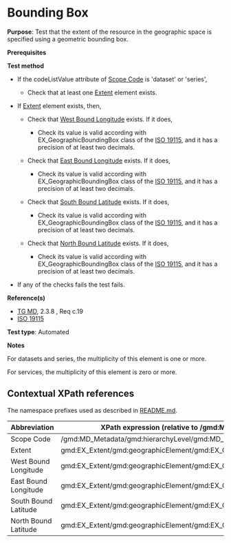 # Bounding Box

**Purpose**: Test that the extent of the resource in the geographic space is specified using a geometric bounding box.

**Prerequisites**

**Test method**

* If the codeListValue attribute of [Scope Code](#scopeCode) is 'dataset' or 'series',

    * Check that at least one [Extent](#extent) element exists.

* If [Extent](#extent) element exists, then,

    * Check that [West Bound Longitude](#west) exists. If it does,
        * Check its value is valid according with EX_GeographicBoundingBox class of the [ISO 19115](https://www.iso.org/standard/53798.html), and it has a precision of at least two decimals.
    
    * Check that [East Bound Longitude](#east) exists. If it does,
        * Check its value is valid according with EX_GeographicBoundingBox class of the [ISO 19115](https://www.iso.org/standard/53798.html), and it has a precision of at least two decimals.
    
    * Check that [South Bound Latitude](#south) exists. If it does,
        * Check its value is valid according with EX_GeographicBoundingBox class of the [ISO 19115](https://www.iso.org/standard/53798.html), and it has a precision of at least two decimals.
    
    * Check that [North Bound Latitude](#north) exists. If it does,
        * Check its value is valid according with EX_GeographicBoundingBox class of the [ISO 19115](https://www.iso.org/standard/53798.html), and it has a precision of at least two decimals.

* If any of the checks fails the test fails.

**Reference(s)**	 

* [TG MD](./README.md#ref_TG_MD), 2.3.8 , Req c.19
* [ISO 19115](https://www.iso.org/standard/53798.html)


**Test type**: Automated

**Notes**

For datasets and series, the multiplicity of this element is one or more.

For services, the multiplicity of this element is zero or more.


## Contextual XPath references

The namespace prefixes used as described in [README.md](./README.md#namespaces).

Abbreviation                                   |  XPath expression (relative to /gmd:MD_Metadata/gmd:identificationInfo/*/gmd:extent)
-----------------------------------------------| -------------------------------------------------------------------------
<a name="scopeCode"></a> Scope Code | /gmd:MD_Metadata/gmd:hierarchyLevel/gmd:MD_ScopeCode
<a name="extent"></a> Extent | gmd:EX_Extent/gmd:geographicElement/gmd:EX_GeographicBoundingBox
<a name="west"></a> West Bound Longitude | gmd:EX_Extent/gmd:geographicElement/gmd:EX_GeographicBoundingBox/gmd:westBoundLongitude/gco:Decimal
<a name="east"></a> East Bound Longitude | gmd:EX_Extent/gmd:geographicElement/gmd:EX_GeographicBoundingBox/gmd:eastBoundLongitude/gco:Decimal
<a name="south"></a> South Bound Latitude | gmd:EX_Extent/gmd:geographicElement/gmd:EX_GeographicBoundingBox/gmd:southBoundLatitude/gco:Decimal
<a name="north"></a> North Bound Latitude | gmd:EX_Extent/gmd:geographicElement/gmd:EX_GeographicBoundingBox/gmd:northBoundLatitude/gco:Decimal
